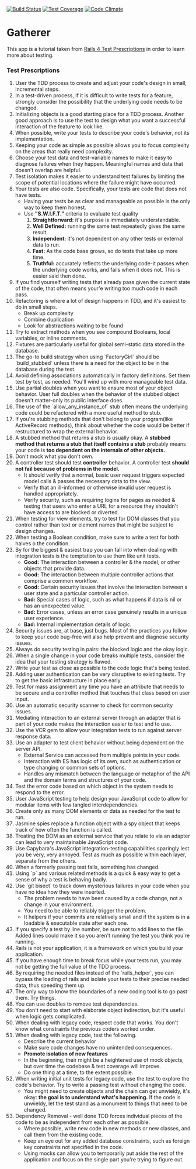 [![Build Status](https://travis-ci.org/alejandroereyes/gatherer.svg?branch=master)](https://travis-ci.org/alejandroereyes/gatherer)  [![Test Coverage](https://codeclimate.com/github/alejandroereyes/gatherer/badges/coverage.svg)](https://codeclimate.com/github/alejandroereyes/gatherer/coverage)  [![Code Climate](https://codeclimate.com/github/alejandroereyes/gatherer/badges/gpa.svg)](https://codeclimate.com/github/alejandroereyes/gatherer)

# Gatherer
  This app is a tutorial taken from [Rails 4 Test Prescriptions](https://pragprog.com/book/nrtest2/rails-4-test-prescriptions) in order to learn more about testing.

### Test Prescriptions
  <ol>
    <li>User the TDD process to create and adjust your code's design in small, incremental steps.</li>
    <li>In a test-driven process, if it is difficult to write tests for a feature, strongly consider the possibility that the underlying code needs to be changed.</li>
    <li>Initializing objects is a good starting place for a TDD process. Another good approach is to use the test to design what you want a successful interaction of the feature to look like.</li>
    <li>When possible, write your tests to describe your code's behavior, not its implementation.</li>
    <li>Keeping your code as simple as possible allows you to focus complexity on the areas that really need complexity.</li>
    <li>Choose your test data and test-variable names to make it easy to diagnose failures when they happen. Meaningful names and data that doesn't overlap are helpful.</li>
    <li>Test isolation makes it easier to understand test failures by limiting the scope of potential locations where the failure might have occurred.</li>
    <li>Your tests are also code. Specifically, your tests are code that does not have tests.
      <ul>
        <li>Having your tests be as clear and manageable as possible is the only way to keep them honest.</li>
        <li>Use <b>"S.W.I.F.T."</b> criteria to evaluate test quality
          <ol>
            <li><b>Straightforward:</b> it's purpose is immediately understandable.</li>
            <li><b>Well Defined:</b> running the same test repeatedly gives the same result.</li>
            <li><b>Independent:</b> it's not dependent on any other tests or external data to run.</li>
            <li><b>Fast:</b> As the code base grows, so do tests that take up more time.</li>
            <li><b>Truthful:</b> accurately reflects the underlying code-it passes when the underlying code works, and fails when it does not. This is easier said then done.</li>
          </ol>
        </li>
      </ul>
    </li>
    <li>If you find yourself writing tests that already pass given the current state of the code, that often means your'e writing too much code in each pass.</li>
    <li>Refactoring is where a lot of design happens in TDD, and it's easiest to do in small steps.
      <ul>
      <li>Break up complexity</li>
      <li>Combine duplication</li>
      <li>Look for abstractions waiting to be found</li>
      </ul>
    </li>
    <li>Try to extract methods when you see compound Booleans, local variables, or inline comments.</li>
    <li>Fixtures are particularly useful for global semi-static data stored in the database.</li>
    <li>The go-to build strategy when using `FactoryGirl` should be `build_stubbed` unless there is a need for the object to be in the database during the test.</li>
    <li>Avoid defining associations automatically in factory definitions. Set them test by test, as needed. You'll wind up with more manageable test data.</li>
    <li>Use partial doubles when you want to ensure most of your object behavior. User full doubles when the behavior of the stubbed object doesn't matter-only its public interface does.</li>
    <li>The use of the `allow_any_instance_of` stub often means the underlying code could be refactored with a more useful method to stub.</li>
    <li>If you're stubbing methods that don't belong to your program(like ActiveRecord methods), think about whether the code would be better if restructured to wrap the external behavior.</li>
    <li>A stubbed method that returns a stub is usually okay. A <b>stubbed method that returns a stub that itself contains a stub</b> probably means your code is <b>too dependent on the internals of other objects.</b></li>
    <li>Don't mock what you don't own.</li>
    <li>A controller test should test <b>controller</b> behavior. A controller test <b>should not fail because of problems in the model.</b>
      <ul>
        <li>It should verify that a normal, basic user request triggers expected model calls & passes the necessary data to the view.</li>
        <li>Verify that an ill-informed or otherwise invalid user request is handled appropriately.</li>
        <li>Verify security, such as requiring logins for pages as needed & testing that users who enter a URL for a resource they shouldn't have access to are blocked or diverted.</li>
      </ul>
    </li>
    <li>When testing for view elements, try to test for DOM classes that you control rather than text or element names that might be subject to design changes.</li>
    <li>When testing a Boolean condition, make sure to write a test for both halves o the condition.</li>
    <li>By for the biggest & easiest trap you can fall into when dealing with integration tests is the temptation to use them like unit tests.
      <ul>
        <li><b>Good:</b> The interaction between a controller & the model, or other objects that provide data.</li>
        <li><b>Good:</b> The interaction between multiple controller actions that comprise a common workflow.</li>
        <li><b>Good:</b> Certain security issues that involve the interaction between a user state and a particular controller action.</li>
        <li><b>Bad:</b> Special cases of logic, such as what happens if data is nil or has an unexpected value.</li>
        <li><b>Bad:</b> Error cases, unless an error case genuinely results in a unique user experience.</li>
        <li><b>Bad:</b> Internal implementation details of logic.</li>
      </ul>
    </li>
    <li>Security issues are, at base, just bugs. Most of the practices you follow to keep your code bug-free will also help prevent and diagnose security issues.</li>
    <li>Always do security testing in pairs: the blocked logic and the okay logic.</li>
    <li>When a single change in your code breaks multiple tests, consider the idea that your testing strategy is flawed.</li>
    <li>Write your test as close as possible to the code logic that's being tested.</li>
    <li>Adding user authentication can be very disruptive to existing tests. Try to get the basic infrastructure in place early.</li>
    <li>Test for mass assignment any time you have an attribute that needs to be secure and a controller method that touches that class based on user input.</li>
    <li>Use an automatic security scanner to check for common security issues.</li>
    <li>Mediating interaction to an external server through an adapter that is part of your code makes the interaction easier to test and to use.</li>
    <li>Use the VCR gem to allow your integration tests to run against server response data.</li>
    <li>Use an adapter to test client behavior without being dependent on the server API.
      <ul>
        <li>External Service can accessed from multiple points in your code.</li>
        <li>Interaction with ES has logic of its own, such as authentication or type changing or common sets of options.</li>
        <li>Handles any mismatch between the language or metaphor of the API and the domain terms and structures of your code.</li>
      </ul>
    </li>
    <li>Test the error code based on which object in the system needs to respond to the error.</li>
    <li>User JavaScript testing to help design your JavaScript code to allow for modular items with few tangled interdependencies.</li>
    <li>Create only as many DOM elements or data as needed for the test to run.</li>
    <li>Jasmine spies replace a function object with a spy object that keeps track of how often the function is called.</li>
    <li>Treating the DOM as an external service that you relate to via an adapter can lead to very maintainable JavaScript code.</li>
    <li>Use Capybara's JavaScript integration-testing capabilities sparingly lest you be very, very annoyed. Test as much as possible within each layer, separate from the others.</li>
    <li>When a formerly passing test fails, something has changed.</li>
    <li>Using `p` and various related methods is a quick & easy way to get a sense of why a test is behaving badly.</li>
    <li>Use `git bisect` to track down mysterious failures in your code when you have no idea how they were inserted.
      <ul>
      <li>The problem needs to have been caused by a code change, not a change in your environment.</li>
      <li>You need to be able to reliably trigger the problem.</li>
      <li>It helpers if your commits are relatively small and if the system is in a loadable & executable state after each one.</li>
      </ul>
    </li>
    <li>If you specify a test by line number, be sure not to add lines to the file. Added lines could make it so you aren't running the test you think you're running.</li>
    <li>Rails is not your application, it is a framework on which you build your application.</li>
    <li>If you have enough time to break focus while your tests run, you may not be getting the full value of the TDD process.</li>
    <li>By requiring the needed files instead of the `rails_helper`, you can bypass the loading of rails and isolate your tests to their precise needed data, thus speeding them up.</li>
    <li>The only way to know the boundaries of a new coding tool is to go past them. Try things.</li>
    <li>You can use doubles to remove test dependencies.</li>
    <li>You don't need to start with elaborate object indirection, but it's useful when logic gets complicated.</li>
    <li>When dealing with legacy code, respect code that works. You don't know what constraints the previous coders worked under.</li>
    <li>When dealing with legacy code, test the following.
      <ul>
        <li>Describe the current behavior</li>
        <li>Make sure code changes have no unintended consequences.</li>
        <li><b>Promote isolation of new features</b></li>
        <li>In the beginning, their might be a heightened use of mock objects, but over time the codebase & test coverage will improve.</li>
        <li>Do one thing at a time, to the extent possible.</li>
      </ul>
    </li>
    <li>When writing initial unit tests for legacy code, use the test to explore the code's behavior. Try to write a passing test without changing the code.
      <ul>
        <li>You might need to create objects and the chain can get unwieldy, it's okay: <b>the goal is to understand what's happening.</b> If the code is unwieldy, let the test stand as a monument to things that need to be changed.</li>
      </ul>
    </li>
    <li>Dependency Removal - well done TDD forces individual pieces of the code to be as independent from each other as possible.
      <ul>
        <li>Where possible, write new code in new methods or new classes, and call them from the existing code.</li>
        <li>Keep an eye out for any added database constraints, such as foreign key constraints not specified in the code.</li>
        <li>Using mocks can allow you to temporarily put aside the rest of the application and focus on the single part you're trying to figure out.</li>
      </ul>
    </li>
  </ol>
